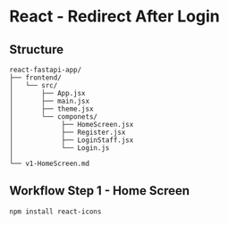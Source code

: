 # React - Redirect After Login

## Structure
```
react-fastapi-app/
├── frontend/
│   └── src/
│       ├── App.jsx
│       ├── main.jsx
│       ├── theme.jsx
│       └── componets/
│            ├── HomeScreen.jsx
│            ├── Register.jsx
│            ├── LoginStaff.jsx
│            └── Login.js
│
└── v1-HomeScreen.md
```

## Workflow Step 1 - Home Screen
```
npm install react-icons
```
